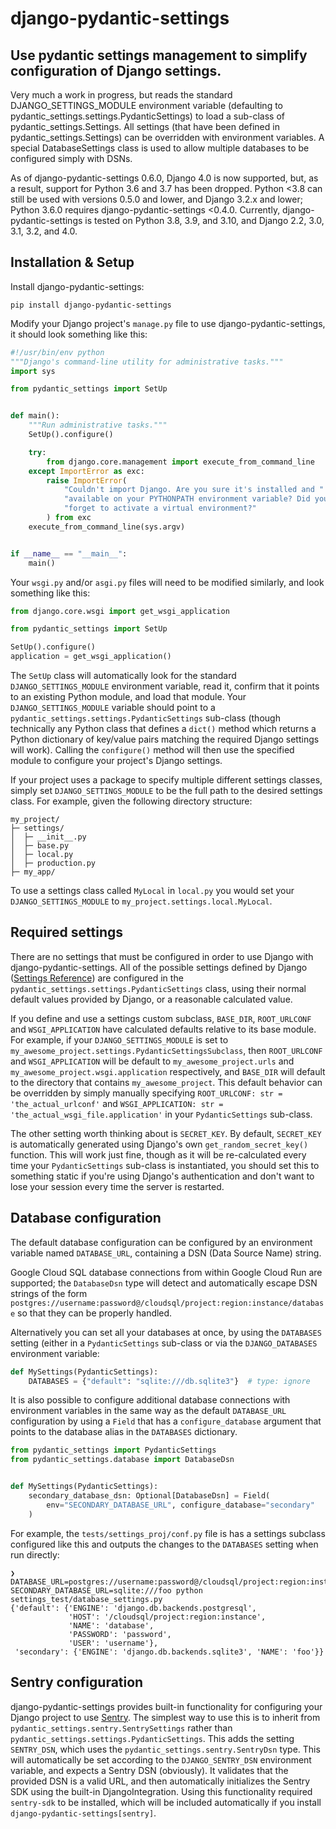 # django-pydantic-settings

## Use pydantic settings management to simplify configuration of Django settings.

Very much a work in progress, but reads the standard DJANGO_SETTINGS_MODULE environment variable (defaulting to pydantic_settings.settings.PydanticSettings) to load a sub-class of pydantic_settings.Settings. All settings (that have been defined in pydantic_settings.Settings) can be overridden with environment variables. A special DatabaseSettings class is used to allow multiple databases to be configured simply with DSNs.

As of django-pydantic-settings 0.6.0, Django 4.0 is now supported, but, as a result, support for Python 3.6 and 3.7 has been dropped. Python <3.8 can still be used with versions 0.5.0 and lower, and Django 3.2.x and lower; Python 3.6.0 requires django-pydantic-settings <0.4.0. Currently, django-pydantic-settings is tested on Python 3.8, 3.9, and 3.10, and Django 2.2, 3.0, 3.1, 3.2, and 4.0.

## Installation & Setup

Install django-pydantic-settings:

```
pip install django-pydantic-settings
```

Modify your Django project's `manage.py` file to use django-pydantic-settings, it should look something like this:

```python
#!/usr/bin/env python
"""Django's command-line utility for administrative tasks."""
import sys

from pydantic_settings import SetUp


def main():
    """Run administrative tasks."""
    SetUp().configure()

    try:
        from django.core.management import execute_from_command_line
    except ImportError as exc:
        raise ImportError(
            "Couldn't import Django. Are you sure it's installed and "
            "available on your PYTHONPATH environment variable? Did you "
            "forget to activate a virtual environment?"
        ) from exc
    execute_from_command_line(sys.argv)


if __name__ == "__main__":
    main()
```

Your `wsgi.py` and/or `asgi.py` files will need to be modified similarly, and look something like this:

```python
from django.core.wsgi import get_wsgi_application

from pydantic_settings import SetUp

SetUp().configure()
application = get_wsgi_application()
```

The `SetUp` class will automatically look for the standard `DJANGO_SETTINGS_MODULE` environment variable, read it, confirm that it points to an existing Python module, and load that module. Your `DJANGO_SETTINGS_MODULE` variable should point to a `pydantic_settings.settings.PydanticSettings` sub-class (though technically any Python class that defines a `dict()` method which returns a Python dictionary of key/value pairs matching the required Django settings will work). Calling the `configure()` method will then use the specified module to configure your project's Django settings.

If your project uses a package to specify multiple different settings classes, simply set `DJANGO_SETTINGS_MODULE` to be the full path to the desired settings class. For example, given the following directory structure:

```
my_project/
├─ settings/
│  ├─ __init__.py
│  ├─ base.py
│  ├─ local.py
│  ├─ production.py
├─ my_app/

```

To use a settings class called `MyLocal` in `local.py` you would set your `DJANGO_SETTINGS_MODULE` to `my_project.settings.local.MyLocal`.

## Required settings

There are no settings that must be configured in order to use Django with django-pydantic-settings. All of the possible settings defined by Django ([Settings Reference](https://docs.djangoproject.com/en/3.1/ref/settings/)) are configured in the `pydantic_settings.settings.PydanticSettings` class, using their normal default values provided by Django, or a reasonable calculated value.

If you define and use a settings custom subclass, `BASE_DIR`, `ROOT_URLCONF` and `WSGI_APPLICATION` have calculated defaults relative to its base module. For example, if your `DJANGO_SETTINGS_MODULE` is set to `my_awesome_project.settings.PydanticSettingsSubclass`, then `ROOT_URLCONF` and `WSGI_APPLICATION` will be default to `my_awesome_project.urls` and `my_awesome_project.wsgi.application` respectively, and `BASE_DIR` will default to the directory that contains `my_awesome_project`. This default behavior can be overridden by simply manually specifying `ROOT_URLCONF: str = 'the_actual_urlconf'` and `WSGI_APPLICATION: str = 'the_actual_wsgi_file.application'` in your `PydanticSettings` sub-class.

The other setting worth thinking about is `SECRET_KEY`. By default, `SECRET_KEY` is automatically generated using Django's own `get_random_secret_key()` function. This will work just fine, though as it will be re-calculated every time your `PydanticSettings` sub-class is instantiated, you should set this to something static if you're using Django's authentication and don't want to lose your session every time the server is restarted.

## Database configuration

The default database configuration can be configured by an environment variable named `DATABASE_URL`, containing a DSN (Data Source Name) string.

Google Cloud SQL database connections from within Google Cloud Run are supported; the `DatabaseDsn` type will detect and automatically escape DSN strings of the form `postgres://username:password@/cloudsql/project:region:instance/database` so that they can be properly handled.

Alternatively you can set all your databases at once, by using the `DATABASES` setting (either in a `PydanticSettings` sub-class or via the `DJANGO_DATABASES` environment variable:

```python
def MySettings(PydanticSettings):
    DATABASES = {"default": "sqlite:///db.sqlite3"}  # type: ignore
```

It is also possible to configure additional database connections with environment variables in the same way as the default `DATABASE_URL` configuration by using a `Field` that has a `configure_database` argument that points to the database alias in the `DATABASES` dictionary.

```python
from pydantic_settings import PydanticSettings
from pydantic_settings.database import DatabaseDsn


def MySettings(PydanticSettings):
    secondary_database_dsn: Optional[DatabaseDsn] = Field(
        env="SECONDARY_DATABASE_URL", configure_database="secondary"
    )
```

For example, the `tests/settings_proj/conf.py` file is has a settings subclass configured like this and outputs the changes to the `DATABASES` setting when run directly:

```
❯ DATABASE_URL=postgres://username:password@/cloudsql/project:region:instance/database SECONDARY_DATABASE_URL=sqlite:///foo python settings_test/database_settings.py
{'default': {'ENGINE': 'django.db.backends.postgresql',
             'HOST': '/cloudsql/project:region:instance',
             'NAME': 'database',
             'PASSWORD': 'password',
             'USER': 'username'},
 'secondary': {'ENGINE': 'django.db.backends.sqlite3', 'NAME': 'foo'}}
```

## Sentry configuration

django-pydantic-settings provides built-in functionality for configuring your Django project to use [Sentry](https://sentry.io/). The simplest way to use this is to inherit from `pydantic_settings.sentry.SentrySettings` rather than `pydantic_settings.settings.PydanticSettings`. This adds the setting `SENTRY_DSN`, which uses the `pydantic_settings.sentry.SentryDsn` type. This will automatically be set according to the `DJANGO_SENTRY_DSN` environment variable, and expects a Sentry DSN (obviously). It validates that the provided DSN is a valid URL, and then automatically initializes the Sentry SDK using the built-in DjangoIntegration. Using this functionality required `sentry-sdk` to be installed, which will be included automatically if you install `django-pydantic-settings[sentry]`.
